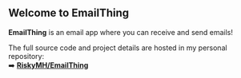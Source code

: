 ## Welcome to EmailThing

**EmailThing** is an email app where you can receive and send emails!

The full source code and project details are hosted in my personal repository:  
➡️ **[RiskyMH/EmailThing](https://github.com/RiskyMH/EmailThing)**
